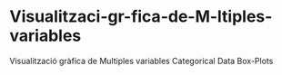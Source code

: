 # Visualitzaci-gr-fica-de-M-ltiples-variables
Visualització gràfica de Multiples variables Categorical Data Box-Plots
